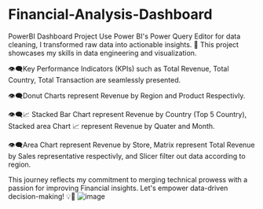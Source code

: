 # Financial-Analysis-Dashboard
PowerBI Dashboard Project
Use Power BI's Power Query Editor for data cleaning, I transformed raw data into actionable insights. 🚀 This project showcases my skills in data engineering and visualization.

👁️‍🗨Key Performance Indicators (KPIs) such as Total Revenue, Total Country, Total Transaction are seamlessly presented.

👁️‍🗨Donut Charts represent Revenue by Region and Product Respectivly.

👁️‍🗨📈 Stacked Bar Chart represent Revenue by Country (Top 5 Country), Stacked area Chart 📈 represent Revenue by Quater and Month. 

👁️‍🗨Area Chart represent Revenue by Store, Matrix represent Total Revenue by Sales representative respectivly, and Slicer filter out data according to region.

This journey reflects my commitment to merging technical prowess with a passion for improving Financial insights. Let's empower data-driven decision-making! 💡🔗
![image](https://github.com/user-attachments/assets/45f07695-178e-4922-8def-4fe61f87f09c)
